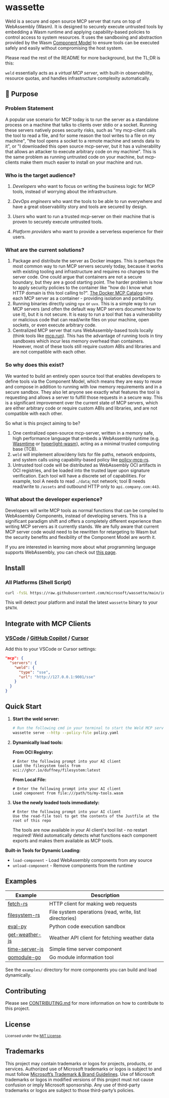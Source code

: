 # wassette

Weld is a secure and open source MCP server that runs on top of WebAssembly (Wasm). It is designed to securely execute untrusted tools by embedding a Wasm runtime and applying capability-based policies to control access to system resources. It uses the sandboxing and abstraction provided by the Wasm [Component Model](https://github.com/WebAssembly/component-model) to ensure tools can be executed safely and easily without compromising the host system.

Please read the rest of the README for more background, but the TL;DR is this:

`weld` essentially acts as a _virtual MCP server_, with built-in observability, resource quotas, and handles infrastructure complexity automatically.

## 🚩 Purpose

### Problem Statement

A popular use scenario for MCP today is to run the server as a standalone process on a machine that talks to clients over stdio or a socket. Running these servers natively poses security risks, such as "my mcp-client calls the tool to read a file, and for some reason the tool writes to a file on my machine", "the tool opens a socket to a remote machine and sends data to it", or "I downloaded this open source mcp-server, but it has a vulnerability that allows an attacker to execute arbitrary code on my machine". This is the same problem as running untrusted code on your machine, but mcp-clients make them much easier to install on your machine and run.

### Who is the target audience?

1. _Developers_ who want to focus on writing the business logic for MCP tools, instead of worrying about the infrastructure.

2. _DevOps engineers_ who want the tools to be able to run everywhere and have a great observability story and tools are secured by design.

3. _Users_ who want to run a trusted mcp-server on their machine that is proven to securely execute untrusted tools.

4. _Platform providers_ who want to provide a serverless experience for their users.

### What are the current solutions?

1. Package and distribute the server as Docker images. This is perhaps the most common way to run MCP servers securely today, because it works with existing tooling and infrastructure and requires no changes to the server code. One could argue that containers are not a secure boundary, but they are a good starting point. The harder problem is how to apply security policies to the container like "how do I know what HTTP domain is this tool calling to?". [The Docker MCP Catalog](https://docs.docker.com/ai/mcp-catalog-and-toolkit/catalog/) runs each MCP server as a container - providing isolation and portability.
2. Running binaries directly using `npx` or `uvx`. This is a simple way to run MCP servers (and often the default way MCP servers document how to use it), but it is not secure. It is easy to run a tool that has a vulnerability or malicious code that can read/write files on your machine, open sockets, or even execute arbitrary code.
3. Centralized MCP server that runs WebAssembly-based tools locally (think tools like [mcp.run](https://mcp.run)). This has the advantage of running tools in tiny sandboxes which incur less memory overhead than containers. However, most of these tools still require custom ABIs and libraries and are not compatible with each other.

### So why does this exist?

We wanted to build an entirely open source tool that enables developers to define tools via the Component Model, which means they are easy to reuse and compose in addition to running with low memory requirements and in a secure sandbox. They also let anyone see exactly what features the tool is requesting and allows a server to fulfill those requests in a secure way. This is a significant improvement over the current state of MCP servers, which are either arbitrary code or require custom ABIs and libraries, and are not compatible with each other.

So what is this project aiming to be?

1. One centralized open-source mcp-server, written in a memory safe, high performance language that embeds a WebAssembly runtime (e.g. [Wasmtime](https://github.com/bytecodealliance/wasmtime) or [hyperlight-wasm](https://github.com/hyperlight-dev/hyperlight-wasm)), acting as a minimal trusted computing base (TCB).
2. `weld` will implement allow/deny lists for file paths, network endpoints, and system calls using capability-based policy like [policy-mcp-rs](https://github.com/microsoft/policy-mcp-rs).
3. Untrusted tool code will be distributed as WebAssembly OCI artifacts in OCI registries, and be loaded into the trusted layer upon signature verification. Each tool will have a discrete set of capabilities. For example, tool A needs to read `./data`; not network; tool B needs read/write to `/assets` and outbound HTTP only to `api.company.com:443`.

### What about the developer experience?

Developers will write MCP tools as normal functions that can be compiled to WebAssembly Components, instead of developing servers. This is a significant paradigm shift and offers a completely different experience than writing MCP servers as it currently stands. We are fully aware that current MCP server code would need to be rewritten for retargeting to Wasm but the security benefits and flexibility of the Component Model are worth it.

If you are interested in learning more about what programming language supports WebAssembly, you can check out [this page](https://developer.fermyon.com/wasm-languages/webassembly-language-support).

## Install

### All Platforms (Shell Script)

```bash
curl -fsSL https://raw.githubusercontent.com/microsoft/wassette/main/install.sh | bash
```

This will detect your platform and install the latest `wassette` binary to your `$PATH`.

## Integrate with MCP Clients

### [VSCode](https://code.visualstudio.com/docs/copilot/chat/mcp-servers) / [GitHub Copilot](https://docs.github.com/en/copilot/customizing-copilot/extending-copilot-chat-with-mcp) / [Cursor](https://docs.cursor.com/context/model-context-protocol)

Add this to your VSCode or Cursor settings:

```json
"mcp": {
  "servers": {
    "weld": {
      "type": "sse",
      "url": "http://127.0.0.1:9001/sse"
    }
  }
}
```

## Quick Start

1. **Start the weld server:**

   ```bash
   # Run the following cmd in your terminal to start the Weld MCP server
   wassette serve --http --policy-file policy.yaml
   ```

2. **Dynamically load tools:**

   **From OCI Registry:**
   <!-- update to point to weld pkgs -->

   ```
   # Enter the following prompt into your AI client
   Load the filesystem tools from oci://ghcr.io/duffney/filesystem:latest
   ```

   **From Local File:**

   ```
   # Enter the following prompt into your AI client
   Load component from file:///path/to/my-tools.wasm
   ```

3. **Use the newly loaded tools immediately:**

   ```
   # Enter the following prompt into your AI client
   Use the read-file tool to get the contents of the Justfile at the root of this repo
   ```

   The tools are now available in your AI client's tool list - no restart required! Weld automatically detects what functions each component exports and makes them available as MCP tools.

**Built-in Tools for Dynamic Loading:**

- `load-component` - Load WebAssembly components from any source
- `unload-component` - Remove components from the runtime

## Examples

| Example                                    | Description                                            |
| ------------------------------------------ | ------------------------------------------------------ |
| [fetch-rs](examples/fetch-rs/)             | HTTP client for making web requests                    |
| [filesystem-rs](examples/filesystem-rs/)   | File system operations (read, write, list directories) |
| [eval-py](examples/eval-py/)               | Python code execution sandbox                          |
| [get-weather-js](examples/get-weather-js/) | Weather API client for fetching weather data           |
| [time-server-js](examples/time-server-js/) | Simple time server component                           |
| [gomodule-go](examples/gomodule-go/)       | Go module information tool                             |

See the `examples/` directory for more components you can build and load dynamically.

## Contributing

Please see [CONTRIBUTING.md](CONTRIBUTING.md) for more information on how to contribute to this project.

## License

<sup>
Licensed under the <a href="LICENSE">MIT License</a>.
</sup>

## Trademarks

This project may contain trademarks or logos for projects, products, or services. Authorized use of Microsoft trademarks or logos is subject to and must follow [Microsoft’s Trademark & Brand Guidelines](https://www.microsoft.com/en-us/legal/intellectualproperty/trademarks). Use of Microsoft trademarks or logos in modified versions of this project must not cause confusion or imply Microsoft sponsorship. Any use of third-party trademarks or logos are subject to those third-party’s policies.
